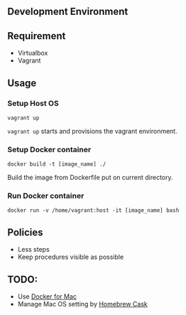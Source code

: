 Development Environment
---

## Requirement
- Virtualbox
- Vagrant

## Usage

### Setup Host OS
```
vagrant up 
```

`vagrant up` starts and provisions the vagrant environment.

### Setup Docker container
```
docker build -t [image_name] ./
```

Build the image from Dockerfile put on current directory.

### Run Docker container
```
docker run -v /home/vagrant:host -it [image_name] bash
```

## Policies
- Less steps
- Keep procedures visible as possible
    
## TODO: 
- Use [Docker for Mac](https://forums.docker.com/c/docker-for-mac)
- Manage Mac OS setting by [Homebrew Cask](https://caskroom.github.io/)
